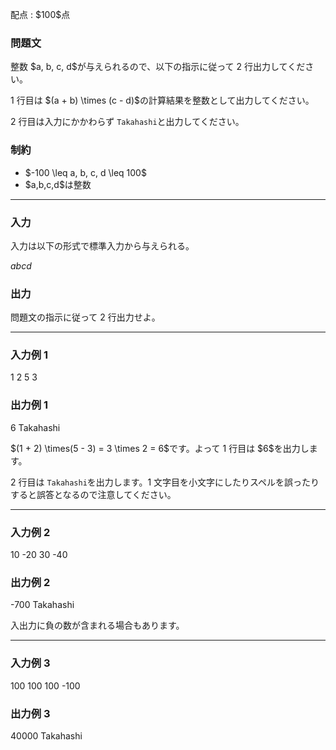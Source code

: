 
<div>

<span>

<span>

<p>
配点 : $100$点
</p>

<div>

<section>

### **問題文**

<p>
整数 $a, b, c, d$が与えられるので、以下の指示に従って 2 行出力してください。  
</p>

<p>
1 行目は $(a + b) \times (c - d)$の計算結果を整数として出力してください。

2 行目は入力にかかわらず `Takahashi`と出力してください。
</p>

</section>

</div>

<div>

<section>

### **制約**

<ul>

<li>
$-100 \leq a, b, c, d \leq 100$
</li>

<li>
$a,b,c,d$は整数
</li>

</ul>

</section>

</div>

---

<div>

<div>

<section>

### **入力**

<p>
入力は以下の形式で標準入力から与えられる。
</p>

<div>

$a$$b$$c$$d$
</div>

</section>

</div>

<div>

<section>

### **出力**

<p>
問題文の指示に従って 2 行出力せよ。
</p>

</section>

</div>

</div>

---

<div>

<section>

### **入力例 1**

<div>

1 2 5 3

</div>

</section>

</div>

<div>

<section>

### **出力例 1**

<div>

6
Takahashi

</div>

<p>
$(1 + 2) \times(5 - 3) = 3 \times 2 = 6$です。よって 1 行目は $6$を出力します。

2 行目は `Takahashi`を出力します。1 文字目を小文字にしたりスペルを誤ったりすると誤答となるので注意してください。
</p>

</section>

</div>

---

<div>

<section>

### **入力例 2**

<div>

10 -20 30 -40

</div>

</section>

</div>

<div>

<section>

### **出力例 2**

<div>

-700
Takahashi

</div>

<p>
入出力に負の数が含まれる場合もあります。
</p>

</section>

</div>

---

<div>

<section>

### **入力例 3**

<div>

100 100 100 -100

</div>

</section>

</div>

<div>

<section>

### **出力例 3**

<div>

40000
Takahashi

</div>

</section>

</div>

</span>

</span>

</div>
